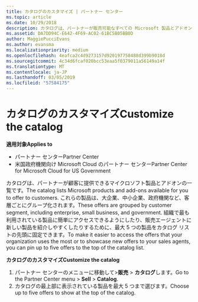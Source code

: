 ```yaml
---
title: カタログのカスタマイズ | パートナー センター
ms.topic: article
ms.date: 10/29/2018
description: カタログは、パートナーが販売可能なすべての Microsoft 製品とアドオンの一覧です。
ms.assetid: DA7DD94C-E642-4F69-AC02-61BC5B05BB0D
author: MaggiePucciEvans
ms.author: evansma
ms.localizationpriority: medium
ms.openlocfilehash: 4eafca2c4d9273157d920197758488d399b9018d
ms.sourcegitcommit: 4c34d6fcaf020bcc53eaa5f0379011a56149a14f
ms.translationtype: MT
ms.contentlocale: ja-JP
ms.lasthandoff: 03/05/2019
ms.locfileid: "57584175"
---
```

# <a name="customize-the-catalog"></a><span data-ttu-id="2de32-103">カタログのカスタマイズ</span><span class="sxs-lookup"><span data-stu-id="2de32-103">Customize the catalog</span></span>

<span data-ttu-id="2de32-104">**適用対象**</span><span class="sxs-lookup"><span data-stu-id="2de32-104">**Applies to**</span></span>

-  <span data-ttu-id="2de32-105">パートナー センター</span><span class="sxs-lookup"><span data-stu-id="2de32-105">Partner Center</span></span>
-  <span data-ttu-id="2de32-106">米国政府機関向け Microsoft Cloud のパートナー センター</span><span class="sxs-lookup"><span data-stu-id="2de32-106">Partner Center for Microsoft Cloud for US Government</span></span>


<span data-ttu-id="2de32-107">カタログは、パートナーが顧客に提供できるマイクロソフト製品とアドオンの一覧です。</span><span class="sxs-lookup"><span data-stu-id="2de32-107">The catalog lists Microsoft products and add-ons available for you to offer to customers.</span></span> <span data-ttu-id="2de32-108">これらの製品は、大企業、中小企業、政府機関など、客層ごとにグループ化されます。</span><span class="sxs-lookup"><span data-stu-id="2de32-108">These offers are grouped by customer segment, including enterprise, small business, and government.</span></span> <span data-ttu-id="2de32-109">組織で最も利用されている製品に簡単にアクセスできるようにしたり、販売エージェントに新しい製品を紹介しやすくしたりするために、最大 5 つの製品をカタログ リストの先頭に固定できます。</span><span class="sxs-lookup"><span data-stu-id="2de32-109">To make it easier to access the offers that your organization uses the most or to showcase new offers to your sales agents, you can pin up to five offers to the top of the catalog list.</span></span>

<span data-ttu-id="2de32-110">**カタログのカスタマイズ**</span><span class="sxs-lookup"><span data-stu-id="2de32-110">**Customize the catalog**</span></span>

1.  <span data-ttu-id="2de32-111">パートナー センターのメニューに移動して&gt;**販売** &gt; **カタログ**します。</span><span class="sxs-lookup"><span data-stu-id="2de32-111">Go to the Partner Center menu &gt; **Sell** &gt; **Catalog**.</span></span>
2.  <span data-ttu-id="2de32-112">カタログの最上部に表示されている製品を最大 5 つまで選びます。</span><span class="sxs-lookup"><span data-stu-id="2de32-112">Choose up to five offers to show at the top of the catalog.</span></span>

 

 




